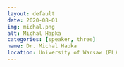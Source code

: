 ```yaml
---
layout: default
date: 2020-08-01
img: michal.png
alt: Michal Hapka
categories: [speaker, three]
name: Dr. Michal Hapka
location: University of Warsaw (PL)
---
```

